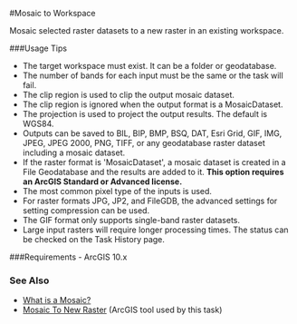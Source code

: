 #Mosaic to Workspace

Mosaic selected raster datasets to a new raster in an existing workspace.

###Usage Tips
  - The target workspace must exist. It can be a folder or geodatabase.
  - The number of bands for each input must be the same or the task will fail.
  - The clip region is used to clip the output mosaic dataset.
  - The clip region is ignored when the output format is a MosaicDataset.
  - The projection is used to project the output results. The default is WGS84.
  - Outputs can be saved to BIL, BIP, BMP, BSQ, DAT, Esri Grid, GIF, IMG, JPEG, JPEG 2000, PNG, TIFF, or any geodatabase raster dataset including a mosaic dataset.
  - If the raster format is 'MosaicDataset', a mosaic dataset is created in a File Geodatabase and the results are added to it. **This option requires an ArcGIS Standard or Advanced license.**
  - The most common pixel type of the inputs is used.
  - For raster formats JPG, JP2, and FileGDB, the advanced settings for setting compression can be used.
  - The GIF format only supports single-band raster datasets.
  - Large input rasters will require longer processing times. The status can be checked on the Task History page.

###Requirements
    - ArcGIS 10.x

### See Also
[What is a Mosaic?]: http://resources.arcgis.com/en/help/main/10.2/index.html#//009t000000n6000000 "What is a Mosaic?"
[Mosaic To New Raster]: http://resources.arcgis.com/en/help/main/10.2/#/Mosaic_To_New_Raster/001700000098000000/ "Mosaic To New Raster"
- [What is a Mosaic?]
- [Mosaic To New Raster] (ArcGIS tool used by this task)

[Voyager Search]:http://voyagersearch.com/
[@VoyagerGIS]:https://twitter.com/voyagergis
[github]:https://github.com/voyagersearch/tasks

